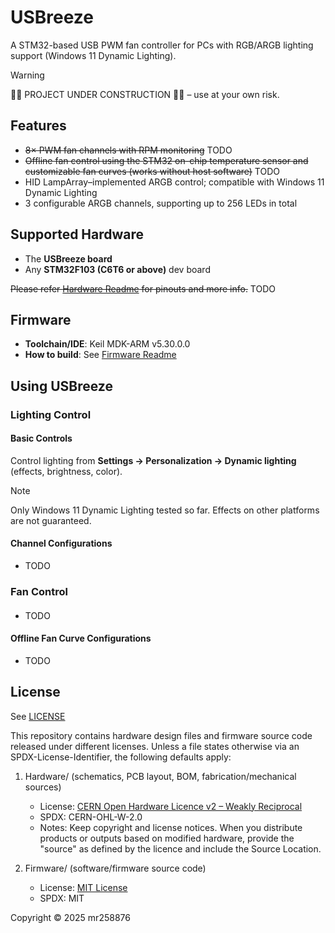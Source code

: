 # USBreeze

A STM32-based USB PWM fan controller for PCs with RGB/ARGB lighting support (Windows 11 Dynamic Lighting).  

> [!WARNING]
> 🚧🚧 PROJECT UNDER CONSTRUCTION 🚧🚧 – use at your own risk.

## Features

- ~~8× PWM fan channels with RPM monitoring~~ TODO
- ~~Offline fan control using the STM32 on-chip temperature sensor and customizable fan curves (works without host software)~~ TODO
- HID LampArray–implemented ARGB control; compatible with Windows 11 Dynamic Lighting
- 3 configurable ARGB channels, supporting up to 256 LEDs in total

## Supported Hardware

- The **USBreeze board**
- Any **STM32F103 (C6T6 or above)** dev board

~~Please refer [Hardware Readme](Hardware/README.md) for pinouts and more info.~~ TODO

## Firmware
- **Toolchain/IDE**: Keil MDK-ARM v5.30.0.0
- **How to build**: See [Firmware Readme](Firmware/README.md)

## Using USBreeze

### Lighting Control

#### Basic Controls

Control lighting from **Settings -> Personalization -> Dynamic lighting** (effects, brightness, color).

> [!Note]
> Only Windows 11 Dynamic Lighting tested so far. Effects on other platforms are not guaranteed.

#### Channel Configurations

- TODO

### Fan Control

#### 

- TODO

#### Offline Fan Curve Configurations

- TODO

## License

See [LICENSE](LICENSE)

This repository contains hardware design files and firmware source code released
under different licenses. Unless a file states otherwise via an
SPDX-License-Identifier, the following defaults apply:

1) Hardware/  (schematics, PCB layout, BOM, fabrication/mechanical sources)
   - License: [CERN Open Hardware Licence v2 – Weakly Reciprocal](LICENSES/CERN-OHL-W-2.0.txt)
   - SPDX: CERN-OHL-W-2.0
   - Notes: Keep copyright and license notices. When you distribute products or
          outputs based on modified hardware, provide the "source" as defined
          by the licence and include the Source Location.

2) Firmware/  (software/firmware source code)
   - License: [MIT License](LICENSES/MIT.txt)
   - SPDX: MIT

Copyright © 2025 mr258876

